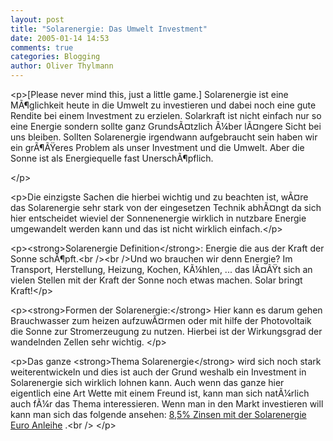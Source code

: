 ```yaml
---
layout: post
title: "Solarenergie: Das Umwelt Investment"
date: 2005-01-14 14:53
comments: true
categories: Blogging
author: Oliver Thylmann
---
```



&lt;p&gt;[Please never mind this, just a little game.] Solarenergie ist eine MÃ¶glichkeit heute in die Umwelt zu investieren und dabei noch eine gute Rendite bei einem Investment zu erzielen. Solarkraft ist nicht einfach nur so eine Energie sondern sollte ganz GrundsÃ¤tzlich Ã¼ber lÃ¤ngere Sicht bei uns bleiben. Sollten Solarenergie irgendwann aufgebraucht sein haben wir ein grÃ¶ÃŸeres Problem als unser Investment und die Umwelt. Aber die Sonne ist als Energiequelle fast UnerschÃ¶pflich.

&lt;/p&gt;

&lt;p&gt;Die einzigste Sachen die hierbei wichtig und zu beachten ist, wÃ¤re das Solarenergie sehr stark von der eingesetzen Technik abhÃ¤ngt da sich hier entscheidet wieviel der Sonnenenergie wirklich in nutzbare Energie umgewandelt werden kann und das ist nicht wirklich einfach.&lt;/p&gt;

&lt;p&gt;&lt;strong&gt;Solarenergie Definition&lt;/strong&gt;: Energie die aus der Kraft der Sonne schÃ¶pft.&lt;br /&gt;&lt;br /&gt;Und wo brauchen wir denn Energie? Im Transport, Herstellung, Heizung, Kochen, KÃ¼hlen, ... das lÃ¤ÃŸt sich an vielen Stellen mit der Kraft der Sonne noch etwas machen. Solar bringt Kraft!&lt;/p&gt;

&lt;p&gt;&lt;strong&gt;Formen der Solarenergie:&lt;/strong&gt; Hier kann es darum gehen Brauchwasser zum heizen aufzuwÃ¤rmen oder mit hilfe der Photovoltaik die Sonne zur Stromerzeugung zu nutzen. Hierbei ist der Wirkungsgrad der wandelnden Zellen sehr wichtig. &lt;/p&gt;

&lt;p&gt;Das ganze &lt;strong&gt;Thema Solarenergie&lt;/strong&gt; wird sich noch stark weiterentwickeln und dies ist auch der Grund weshalb ein Investment in Solarenergie sich wirklich lohnen kann. Auch wenn das ganze hier eigentlich eine Art Wette mit einem Freund ist, kann man sich natÃ¼rlich auch fÃ¼r das Thema interessieren. Wenn man in den Markt investieren will kann man sich das folgende ansehen: [8,5% Zinsen mit der Solarenergie Euro Anleihe](http://r.dimaso.net/click.html?z=e84W54y3oa7g4le1iXaNLUWPwP89yM9JjAofmR4%2FW7WBSeW%2FBDW7TnG0vFyas9ByfMeUXfn6ka83) .&lt;br /&gt; &lt;/p&gt;

